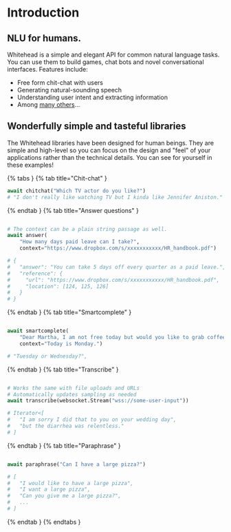 # Introduction

## NLU for humans.

Whitehead is a simple and elegant API for common natural language tasks. You can use them to build games, chat bots and novel conversational interfaces. Features include:

 - Free form chit-chat with users
 - Generating natural-sounding speech
 - Understanding user intent and extracting information
 - Among [many others](content/list-of-features.md)...

## Wonderfully simple and tasteful libraries

The Whitehead libraries have been designed for human beings. They are simple and high-level so you can focus on the design and "feel" of your applications rather than the technical details. You can see for yourself in these examples!

{% tabs }
{% tab title="Chit-chat" }
``` python
await chitchat("Which TV actor do you like?")
# "I don't really like watching TV but I kinda like Jennifer Aniston."

```
{% endtab }
{% tab title="Answer questions" }
``` python

# The context can be a plain string passage as well.
await answer(
    "How many days paid leave can I take?",
    context="https://www.dropbox.com/s/xxxxxxxxxxx/HR_handbook.pdf")

# {
#   "answer": "You can take 5 days off every quarter as a paid leave.",
#   "reference": {
#     "url": "https://www.dropbox.com/s/xxxxxxxxxxx/HR_handbook.pdf",
#     "location": [124, 125, 126]
#   }
# }

```
{% endtab }
{% tab title="Smartcomplete" }
``` python

await smartcomplete(
    "Dear Martha, I am not free today but would you like to grab coffee on", 
    context="Today is Monday.")

# "Tuesday or Wednesday?",

```
{% endtab }
{% tab title="Transcribe" }
``` python

# Works the same with file uploads and URLs
# Automatically updates sampling as needed
await transcribe(websocket.Stream("wss://some-user-input"))

# Iterator<[
#   "I am sorry I did that to you on your wedding day",
#   "but the diarrhea was relentless."
# ]

```
{% endtab }
{% tab title="Paraphrase" }
``` python

await paraphrase("Can I have a large pizza?")

# [
#   "I would like to have a large pizza",
#   "I want a large pizza",
#   "Can you give me a large pizza?",
#   ...
# ]

```
{% endtab }
{% endtabs }

